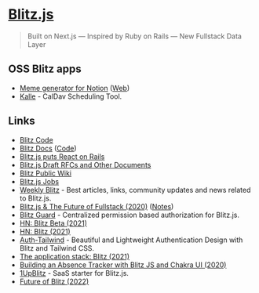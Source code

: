 # [Blitz.js](https://blitzjs.com/)

> Built on Next.js — Inspired by Ruby on Rails — New Fullstack Data Layer

## OSS Blitz apps

- [Meme generator for Notion](https://github.com/justjake/memegentino) ([Web](https://jitl.notion.site/jitl/Memegentino-a88d462ab4d7482c870b1120d4dc49d5))
- [Kalle](https://github.com/kalle-app/kalle) - CalDav Scheduling Tool.

## Links

- [Blitz Code](https://github.com/blitz-js/blitz)
- [Blitz Docs](https://blitzjs.com/docs/getting-started) ([Code](https://github.com/blitz-js/blitzjs.com))
- [Blitz.js puts React on Rails](https://overcast.fm/+Id5XIrpzk)
- [Blitz.js Draft RFCs and Other Documents](https://github.com/blitz-js/drafts)
- [Blitz Public Wiki](https://github.com/blitz-js/blitz/wiki)
- [Blitz.js Jobs](https://blitz-jobs.com/)
- [Weekly Blitz](https://weekly-blitz.com/) - Best articles, links, community updates and news related to Blitz.js.
- [Blitz.js & The Future of Fullstack (2020)](https://www.youtube.com/watch?v=ZSD5ifGTlag) ([Notes](https://twitter.com/tlakomy/status/1322518006661058560))
- [Blitz Guard](https://github.com/ntgussoni/blitz-guard) - Centralized permission based authorization for Blitz.js.
- [HN: Blitz Beta (2021)](https://news.ycombinator.com/item?id=26166716)
- [HN: Blitz (2021)](https://news.ycombinator.com/item?id=27411975)
- [Auth-Tailwind](https://github.com/Anjianto/auth-tailwind) - Beautiful and Lightweight Authentication Design with Blitz and Tailwind CSS.
- [The application stack: Blitz (2021)](https://blog.placemark.io/2021/05/10/blitz.html)
- [Building an Absence Tracker with Blitz JS and Chakra UI (2020)](https://www.youtube.com/watch?v=bJmFwle8Ax0)
- [1UpBlitz](https://www.1upblitz.com/) - SaaS starter for Blitz.js.
- [Future of Blitz (2022)](https://blitzjs.com/docs/blitz-pivot)